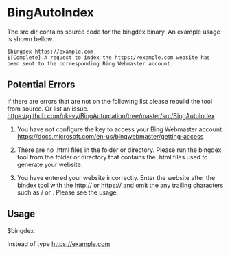 BingAutoIndex
=============

The src dir contains source code for the bingdex binary.
An example usage is shown bellow.

	$bingdex https://example.com
	$[Complete] A request to index the https://example.com website has been sent to the corresponding Bing Webmaster account.

Potential Errors
----------------

If there are errors that are not on the following list please rebuild the tool from source. 
Or list an issue. 
https://github.com/nkevy/BingAutomation/tree/master/src/BingAutoIndex

1. You have not configure the key to access your Bing Webmaster account. 
https://docs.microsoft.com/en-us/bingwebmaster/getting-access

2. There are no .html files in the folder or directory. Please run the bingdex tool from the folder or directory that contains the .html files used to generate your website.

3. You have entered your website incorrectly. Enter the website after the bindex tool with the http:// or https:// and omit the any trailing characters such as / or \. Please see the usage.

Usage
-----

$bingdex <your website here.>

Instead of <your website here> type https://example.com 
